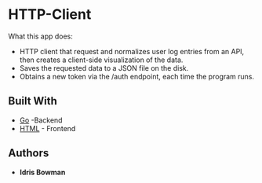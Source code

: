 # HTTP-Client
What this app does:

- HTTP client that request and normalizes user log entries from an API, then creates a client-side visualization of the data. 
- Saves the requested data to a JSON file on the disk.
- Obtains a new token via the /auth endpoint, each time the program runs.

## Built With
* [Go](https://golang.org/) -Backend
* [HTML](https://developer.mozilla.org/en-US/docs/Web/HTML) - Frontend

 ## Authors
 * **Idris Bowman** 
 

